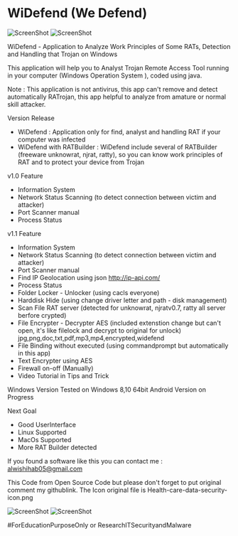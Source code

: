 # WiDefend (We Defend)

![ScreenShot](https://github.com/wishihab/WiDefend/blob/master/WiDefend-1.JPG)
![ScreenShot](https://github.com/wishihab/WiDefend/blob/master/WiDefend_Androidv_1.0.PNG)


WiDefend - Application to Analyze Work Principles of Some RATs, Detection and Handling that Trojan on Windows

This application will help you to Analyst Trojan Remote Access Tool running in your computer (Windows Operation System ), coded using java.


Note : This application is not antivirus, this app can't remove and detect automatically RATrojan, this app helpful to analyze from amature or normal skill attacker.

Version Release
- WiDefend : Application only for find, analyst and handling RAT if your computer was infected
- WiDefend with RATBuilder : WiDefend include several of RATBuilder (freeware unknowrat, njrat, ratty), so you can know work principles of RAT and to protect your device from Trojan

v1.0 Feature
- Information System
- Network Status Scanning (to detect connection between victim and attacker)
- Port Scanner manual
- Process Status

v1.1 Feature
- Information System
- Network Status Scanning (to detect connection between victim and attacker)
- Port Scanner manual
- Find IP Geolocation using json http://ip-api.com/
- Process Status
- Folder Locker - Unlocker (using cacls everyone)
- Harddisk Hide (using change driver letter and path - disk management)
- Scan File RAT server (detected for unknowrat, njratv0.7, ratty all server berfore crypted)
- File Encrypter - Decrypter AES (included extenstion change but can't open, it's like filelock and decrypt to original for unlock) jpg,png,doc,txt,pdf,mp3,mp4,encrypted,widefend
- File Binding without executed (using commandprompt but automatically in this app)
- Text Encrypter using AES
- Firewall on-off (Manually)
- Video Tutorial in Tips and Trick

Windows Version Tested on Windows 8,10 64bit
Android Version on Progress

Next Goal
- Good UserInterface
- Linux Supported
- MacOs Supported
- More RAT Builder detected

If you found a software like this you can contact me : alwishihab05@gmail.com


This Code from Open Source Code but please don't forget to put original comment my githublink.
The Icon original file is Health-care-data-security-icon.png



![ScreenShot](https://github.com/wishihab/WiDefend/blob/master/WiDefend-2.JPG)
![ScreenShot](https://github.com/wishihab/WiDefend/blob/master/WiDefend-3.JPG)

#ForEducationPurposeOnly or ResearchITSecurityandMalware
